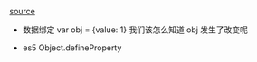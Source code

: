 [source](https://github.com/mqyqingfeng/Blog/issues/107)

- 数据绑定
    var obj = {value: 1} 我们该怎么知道 obj 发生了改变呢

- es5 Object.defineProperty